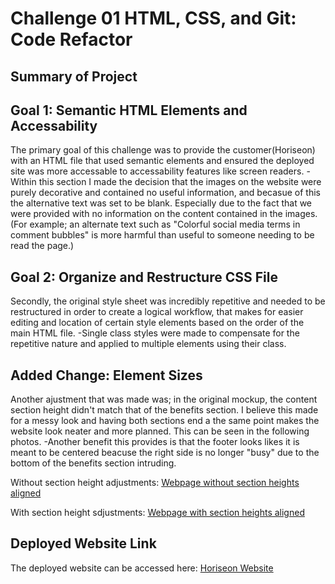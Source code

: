 # Challenge 01 HTML, CSS, and Git: Code Refactor

## Summary of Project

## Goal 1: Semantic HTML Elements and Accessability
The primary goal of this challenge was to provide the customer(Horiseon) with an HTML file that used semantic elements and ensured the deployed site was more accessable to accessability features like screen readers.
    -Within this section I made the decision that the images on the website were purely decorative and contained no useful information, and becasue of this the alternative text was set to be blank. Especially due to the fact that we were provided with no information on the content contained in the images. (For example; an alternate text such as "Colorful social media terms in comment bubbles" is more harmful than useful to someone needing to be read the page.)

## Goal 2: Organize and Restructure CSS File
Secondly, the original style sheet was incredibly repetitive and needed to be restructured in order to create a logical workflow, that makes for easier editing and location of certain style elements based on the order of the main HTML file.
    -Single class styles were made to compensate for the repetitive nature and applied to multiple elements using their class.

## Added Change: Element Sizes
Another ajustment that was made was; in the original mockup, the content section height didn't match that of the benefits section. I believe this made for a messy look and having both sections end a the same point makes the website look neater and more planned. This can be seen in the following photos.
    -Another benefit this provides is that the footer looks likes it is meant to be centered beacuse the right side is no longer "busy" due to the bottom of the benefits section intruding.

Without section height adjustments: [Webpage without section heights aligned](./assets/images/Not-Aligned.png)

With section height sdjustments: [Webpage with section heights aligned](./assets/images/Aligned.png)

## Deployed Website Link
The deployed website can be accessed here: [Horiseon Website](https://ecarlson0123.github.io/horiseon/)